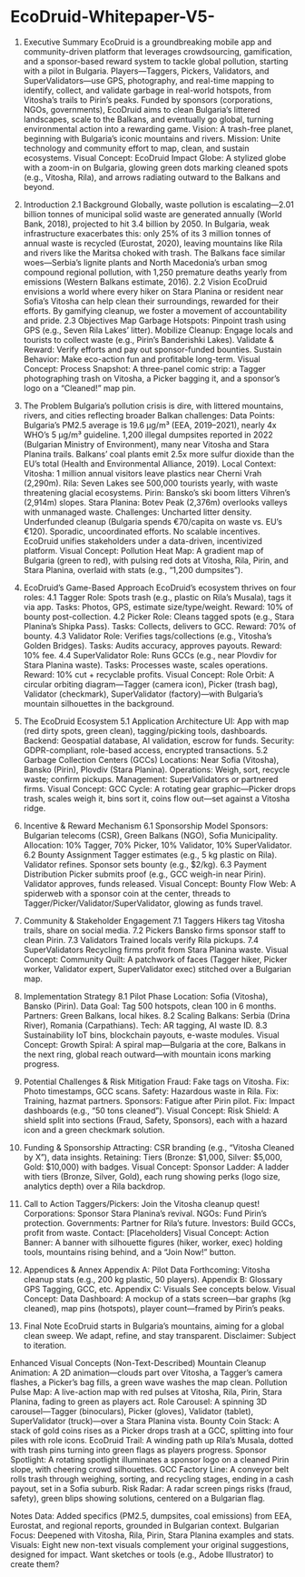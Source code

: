 # EcoDruid-Whitepaper-V5-

1. Executive Summary
EcoDruid is a groundbreaking mobile app and community-driven platform that leverages crowdsourcing, gamification, and a sponsor-based reward system to tackle global pollution, starting with a pilot in Bulgaria. Players—Taggers, Pickers, Validators, and SuperValidators—use GPS, photography, and real-time mapping to identify, collect, and validate garbage in real-world hotspots, from Vitosha’s trails to Pirin’s peaks. Funded by sponsors (corporations, NGOs, governments), EcoDruid aims to clean Bulgaria’s littered landscapes, scale to the Balkans, and eventually go global, turning environmental action into a rewarding game.
Vision: A trash-free planet, beginning with Bulgaria’s iconic mountains and rivers.
Mission: Unite technology and community effort to map, clean, and sustain ecosystems.
Visual Concept:
EcoDruid Impact Globe: A stylized globe with a zoom-in on Bulgaria, glowing green dots marking cleaned spots (e.g., Vitosha, Rila), and arrows radiating outward to the Balkans and beyond.

2. Introduction
2.1 Background
Globally, waste pollution is escalating—2.01 billion tonnes of municipal solid waste are generated annually (World Bank, 2018), projected to hit 3.4 billion by 2050. In Bulgaria, weak infrastructure exacerbates this: only 25% of its 3 million tonnes of annual waste is recycled (Eurostat, 2020), leaving mountains like Rila and rivers like the Maritsa choked with trash. The Balkans face similar woes—Serbia’s lignite plants and North Macedonia’s urban smog compound regional pollution, with 1,250 premature deaths yearly from emissions (Western Balkans estimate, 2016).
2.2 Vision
EcoDruid envisions a world where every hiker on Stara Planina or resident near Sofia’s Vitosha can help clean their surroundings, rewarded for their efforts. By gamifying cleanup, we foster a movement of accountability and pride.
2.3 Objectives
Map Garbage Hotspots: Pinpoint trash using GPS (e.g., Seven Rila Lakes’ litter).
Mobilize Cleanup: Engage locals and tourists to collect waste (e.g., Pirin’s Banderishki Lakes).
Validate & Reward: Verify efforts and pay out sponsor-funded bounties.
Sustain Behavior: Make eco-action fun and profitable long-term.
Visual Concept:
Process Snapshot: A three-panel comic strip: a Tagger photographing trash on Vitosha, a Picker bagging it, and a sponsor’s logo on a “Cleaned!” map pin.

3. The Problem
Bulgaria’s pollution crisis is dire, with littered mountains, rivers, and cities reflecting broader Balkan challenges:
Data Points:
Bulgaria’s PM2.5 average is 19.6 µg/m³ (EEA, 2019–2021), nearly 4x WHO’s 5 µg/m³ guideline.
1,200 illegal dumpsites reported in 2022 (Bulgarian Ministry of Environment), many near Vitosha and Stara Planina trails.
Balkans’ coal plants emit 2.5x more sulfur dioxide than the EU’s total (Health and Environmental Alliance, 2019).
Local Context:
Vitosha: 1 million annual visitors leave plastics near Cherni Vrah (2,290m).
Rila: Seven Lakes see 500,000 tourists yearly, with waste threatening glacial ecosystems.
Pirin: Bansko’s ski boom litters Vihren’s (2,914m) slopes.
Stara Planina: Botev Peak (2,376m) overlooks valleys with unmanaged waste.
Challenges:
Uncharted litter density.
Underfunded cleanup (Bulgaria spends €70/capita on waste vs. EU’s €120).
Sporadic, uncoordinated efforts.
No scalable incentives.
EcoDruid unifies stakeholders under a data-driven, incentivized platform.
Visual Concept:
Pollution Heat Map: A gradient map of Bulgaria (green to red), with pulsing red dots at Vitosha, Rila, Pirin, and Stara Planina, overlaid with stats (e.g., “1,200 dumpsites”).

4. EcoDruid’s Game-Based Approach
EcoDruid’s ecosystem thrives on four roles:
4.1 Tagger
Role: Spots trash (e.g., plastic on Rila’s Musala), tags it via app.
Tasks: Photos, GPS, estimate size/type/weight.
Reward: 10% of bounty post-collection.
4.2 Picker
Role: Cleans tagged spots (e.g., Stara Planina’s Shipka Pass).
Tasks: Collects, delivers to GCC.
Reward: 70% of bounty.
4.3 Validator
Role: Verifies tags/collections (e.g., Vitosha’s Golden Bridges).
Tasks: Audits accuracy, approves payouts.
Reward: 10% fee.
4.4 SuperValidator
Role: Runs GCCs (e.g., near Plovdiv for Stara Planina waste).
Tasks: Processes waste, scales operations.
Reward: 10% cut + recyclable profits.
Visual Concept:
Role Orbit: A circular orbiting diagram—Tagger (camera icon), Picker (trash bag), Validator (checkmark), SuperValidator (factory)—with Bulgaria’s mountain silhouettes in the background.

5. The EcoDruid Ecosystem
5.1 Application Architecture
UI: App with map (red dirty spots, green clean), tagging/picking tools, dashboards.
Backend: Geospatial database, AI validation, escrow for funds.
Security: GDPR-compliant, role-based access, encrypted transactions.
5.2 Garbage Collection Centers (GCCs)
Locations: Near Sofia (Vitosha), Bansko (Pirin), Plovdiv (Stara Planina).
Operations: Weigh, sort, recycle waste; confirm pickups.
Management: SuperValidators or partnered firms.
Visual Concept:
GCC Cycle: A rotating gear graphic—Picker drops trash, scales weigh it, bins sort it, coins flow out—set against a Vitosha ridge.

6. Incentive & Reward Mechanism
6.1 Sponsorship Model
Sponsors: Bulgarian telecoms (CSR), Green Balkans (NGO), Sofia Municipality.
Allocation: 10% Tagger, 70% Picker, 10% Validator, 10% SuperValidator.
6.2 Bounty Assignment
Tagger estimates (e.g., 5 kg plastic on Rila).
Validator refines.
Sponsor sets bounty (e.g., $2/kg).
6.3 Payment Distribution
Picker submits proof (e.g., GCC weigh-in near Pirin).
Validator approves, funds released.
Visual Concept:
Bounty Flow Web: A spiderweb with a sponsor coin at the center, threads to Tagger/Picker/Validator/SuperValidator, glowing as funds travel.

7. Community & Stakeholder Engagement
7.1 Taggers
Hikers tag Vitosha trails, share on social media.
7.2 Pickers
Bansko firms sponsor staff to clean Pirin.
7.3 Validators
Trained locals verify Rila pickups.
7.4 SuperValidators
Recycling firms profit from Stara Planina waste.
Visual Concept:
Community Quilt: A patchwork of faces (Tagger hiker, Picker worker, Validator expert, SuperValidator exec) stitched over a Bulgarian map.

8. Implementation Strategy
8.1 Pilot Phase
Location: Sofia (Vitosha), Bansko (Pirin).
Data Goal: Tag 500 hotspots, clean 100 in 6 months.
Partners: Green Balkans, local hikes.
8.2 Scaling
Balkans: Serbia (Drina River), Romania (Carpathians).
Tech: AR tagging, AI waste ID.
8.3 Sustainability
IoT bins, blockchain payouts, e-waste modules.
Visual Concept:
Growth Spiral: A spiral map—Bulgaria at the core, Balkans in the next ring, global reach outward—with mountain icons marking progress.

9. Potential Challenges & Risk Mitigation
Fraud: Fake tags on Vitosha.
Fix: Photo timestamps, GCC scans.
Safety: Hazardous waste in Rila.
Fix: Training, hazmat partners.
Sponsors: Fatigue after Pirin pilot.
Fix: Impact dashboards (e.g., “50 tons cleaned”).
Visual Concept:
Risk Shield: A shield split into sections (Fraud, Safety, Sponsors), each with a hazard icon and a green checkmark solution.

10. Funding & Sponsorship
Attracting: CSR branding (e.g., “Vitosha Cleaned by X”), data insights.
Retaining: Tiers (Bronze: $1,000, Silver: $5,000, Gold: $10,000) with badges.
Visual Concept:
Sponsor Ladder: A ladder with tiers (Bronze, Silver, Gold), each rung showing perks (logo size, analytics depth) over a Rila backdrop.

11. Call to Action
Taggers/Pickers: Join the Vitosha cleanup quest!
Corporations: Sponsor Stara Planina’s revival.
NGOs: Fund Pirin’s protection.
Governments: Partner for Rila’s future.
Investors: Build GCCs, profit from waste.
Contact: [Placeholders]
Visual Concept:
Action Banner: A banner with silhouette figures (hiker, worker, exec) holding tools, mountains rising behind, and a “Join Now!” button.

12. Appendices & Annex
Appendix A: Pilot Data
Forthcoming: Vitosha cleanup stats (e.g., 200 kg plastic, 50 players).
Appendix B: Glossary
GPS Tagging, GCC, etc.
Appendix C: Visuals
See concepts below.
Visual Concept:
Data Dashboard: A mockup of a stats screen—bar graphs (kg cleaned), map pins (hotspots), player count—framed by Pirin’s peaks.

13. Final Note
EcoDruid starts in Bulgaria’s mountains, aiming for a global clean sweep. We adapt, refine, and stay transparent.
Disclaimer: Subject to iteration.

Enhanced Visual Concepts (Non-Text-Described)
Mountain Cleanup Animation: A 2D animation—clouds part over Vitosha, a Tagger’s camera flashes, a Picker’s bag fills, a green wave washes the map clean.
Pollution Pulse Map: A live-action map with red pulses at Vitosha, Rila, Pirin, Stara Planina, fading to green as players act.
Role Carousel: A spinning 3D carousel—Tagger (binoculars), Picker (gloves), Validator (tablet), SuperValidator (truck)—over a Stara Planina vista.
Bounty Coin Stack: A stack of gold coins rises as a Picker drops trash at a GCC, splitting into four piles with role icons.
EcoDruid Trail: A winding path up Rila’s Musala, dotted with trash pins turning into green flags as players progress.
Sponsor Spotlight: A rotating spotlight illuminates a sponsor logo on a cleaned Pirin slope, with cheering crowd silhouettes.
GCC Factory Line: A conveyor belt rolls trash through weighing, sorting, and recycling stages, ending in a cash payout, set in a Sofia suburb.
Risk Radar: A radar screen pings risks (fraud, safety), green blips showing solutions, centered on a Bulgarian flag.

Notes
Data: Added specifics (PM2.5, dumpsites, coal emissions) from EEA, Eurostat, and regional reports, grounded in Bulgarian context.
Bulgarian Focus: Deepened with Vitosha, Rila, Pirin, Stara Planina examples and stats.
Visuals: Eight new non-text visuals complement your original suggestions, designed for impact. Want sketches or tools (e.g., Adobe Illustrator) to create them?
